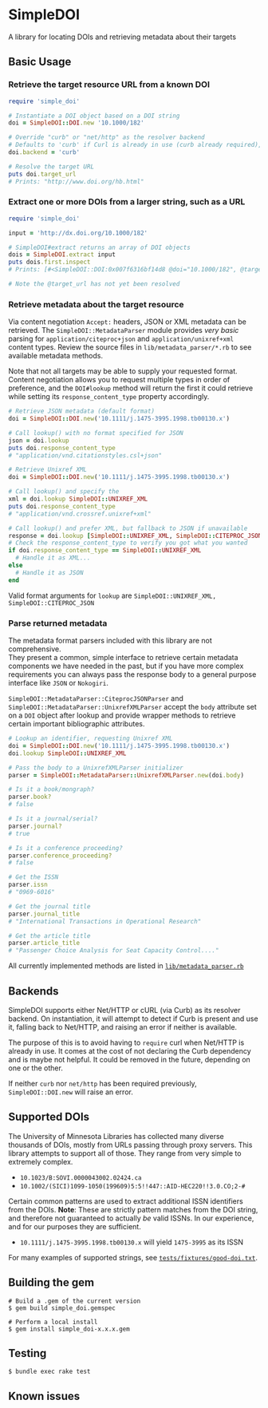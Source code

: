 # SimpleDOI
A library for locating DOIs and retrieving metadata about their targets

## Basic Usage
### Retrieve the target resource URL from a known DOI

```ruby
require 'simple_doi'

# Instantiate a DOI object based on a DOI string
doi = SimpleDOI::DOI.new '10.1000/182'

# Override "curb" or "net/http" as the resolver backend
# Defaults to 'curb' if Curl is already in use (curb already required), otherwise Net/HTTP
doi.backend = 'curb'

# Resolve the target URL
puts doi.target_url
# Prints: "http://www.doi.org/hb.html"
```

### Extract one or more DOIs from a larger string, such as a URL
```ruby
require 'simple_doi'

input = 'http://dx.doi.org/10.1000/182'

# SimpleDOI#extract returns an array of DOI objects
dois = SimpleDOI.extract input
puts dois.first.inspect
# Prints: [#<SimpleDOI::DOI:0x007f6316bf14d8 @doi="10.1000/182", @target_url=nil, @backend=curb>]

# Note the @target_url has not yet been resolved
```

### Retrieve metadata about the target resource
Via content negotiation `Accept:` headers, JSON or XML metadata can be
retrieved.  The `SimpleDOI::MetadataParser` module provides _very basic_ parsing
for `application/citeproc+json` and `application/unixref+xml` content types.
Review the source files in `lib/metadata_parser/*.rb` to see available metadata
methods.

Note that not all targets may be able to supply your requested format. Content
negotiation allows you to request multiple types in order of preference, and the
`DOI#lookup` method will return the first it could retrieve while setting its
`response_content_type` property accordingly.

```ruby
# Retrieve JSON metadata (default format)
doi = SimpleDOI::DOI.new('10.1111/j.1475-3995.1998.tb00130.x')

# Call lookup() with no format specified for JSON
json = doi.lookup
puts doi.response_content_type
# "application/vnd.citationstyles.csl+json"

# Retrieve Unixref XML
doi = SimpleDOI::DOI.new('10.1111/j.1475-3995.1998.tb00130.x')

# Call lookup() and specify the
xml = doi.lookup SimpleDOI::UNIXREF_XML
puts doi.response_content_type
# "application/vnd.crossref.unixref+xml"

# Call lookup() and prefer XML, but fallback to JSON if unavailable
response = doi.lookup [SimpleDOI::UNIXREF_XML, SimpleDOI::CITEPROC_JSON]
# Check the response_content_type to verify you got what you wanted
if doi.response_content_type == SimpleDOI::UNIXREF_XML
  # Handle it as XML...
else
  # Handle it as JSON
end

```

Valid format arguments for `lookup` are `SimpleDOI::UNIXREF_XML,
SimpleDOI::CITEPROC_JSON`

### Parse returned metadata
The metadata format parsers included with this library are not comprehensive.  
They present a common, simple interface to retrieve certain metadata components 
we have needed in the past, but if you have more complex requirements you can 
always pass the response body to a general purpose interface like `JSON` or 
`Nokogiri`.

`SimpleDOI::MetadataParser::CiteprocJSONParser` and
`SimpleDOI::MetadataParser::UnixrefXMLParser` accept the `body` attribute set on
a `DOI` object after lookup and provide wrapper methods to retrieve certain
important bibliographic attributes.

```ruby
# Lookup an identifier, requesting Unixref XML
doi = SimpleDOI::DOI.new('10.1111/j.1475-3995.1998.tb00130.x')
doi.lookup SimpleDOI::UNIXREF_XML

# Pass the body to a UnixrefXMLParser initializer
parser = SimpleDOI::MetadataParser::UnixrefXMLParser.new(doi.body)

# Is it a book/mongraph?
parser.book?
# false

# Is it a journal/serial?
parser.journal?
# true

# Is it a conference proceeding?
parser.conference_proceeding?
# false

# Get the ISSN
parser.issn
# "0969-6016"

# Get the journal title
parser.journal_title
# "International Transactions in Operational Research"

# Get the article title
parser.article_title
# "Passenger Choice Analysis for Seat Capacity Control...."

```

All currently implemented methods are listed in
[`lib/metadata_parser.rb`](lib/metadata_parser.rb)

## Backends
SimpleDOI supports either Net/HTTP or cURL (via Curb) as its resolver backend.
On instantiation, it will attempt to detect if Curb is present and use it,
falling back to Net/HTTP, and raising an error if neither is available.

The purpose of this is to avoid having to `require` curl when Net/HTTP is
already in use. It comes at the cost of not declaring the Curb dependency and is
maybe not helpful. It could be removed in the future, depending on one or the
other.

If neither `curb` nor `net/http` has been required previously,
`SimpleDOI::DOI.new` will raise an error.

## Supported DOIs
The University of Minnesota Libraries has collected many diverse thousands of
DOIs, mostly from URLs passing through proxy servers. This library attempts to
support all of those. They range from very simple to extremely complex.

- `10.1023/B:SOVI.0000043002.02424.ca`
- `10.1002/(SICI)1099-1050(199609)5:5!!447::AID-HEC220!!3.0.CO;2-#`

Certain common patterns are used to extract additional ISSN identifiers
from the DOIs. **Note**: These are strictly pattern matches from the DOI string,
and therefore not guaranteed to actually _be_ valid ISSNs. In our experience,
and for our purposes they are sufficient.

- `10.1111/j.1475-3995.1998.tb00130.x` will yield `1475-3995` as its ISSN

For many examples of supported strings, see
[`tests/fixtures/good-doi.txt`](tests/fixtures/good-doi.txt).

## Building the gem
```shell
# Build a .gem of the current version
$ gem build simple_doi.gemspec

# Perform a local install
$ gem install simple_doi-x.x.x.gem
```

## Testing
```shell
$ bundle exec rake test
```

## Known issues
